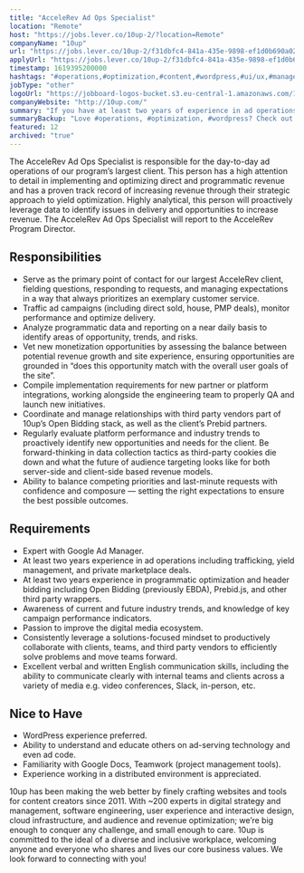 ```yaml
---
title: "AcceleRev Ad Ops Specialist"
location: "Remote"
host: "https://jobs.lever.co/10up-2/?location=Remote"
companyName: "10up"
url: "https://jobs.lever.co/10up-2/f31dbfc4-841a-435e-9898-ef1d0b690a02"
applyUrl: "https://jobs.lever.co/10up-2/f31dbfc4-841a-435e-9898-ef1d0b690a02/apply"
timestamp: 1619395200000
hashtags: "#operations,#optimization,#content,#wordpress,#ui/ux,#management,#analysis,#office,#monitoring,#English"
jobType: "other"
logoUrl: "https://jobboard-logos-bucket.s3.eu-central-1.amazonaws.com/10up"
companyWebsite: "http://10up.com/"
summary: "If you have at least two years of experience in ad operations including trafficking, yield management, and private marketplace deals, 10up is looking for someone with your knowledge."
summaryBackup: "Love #operations, #optimization, #wordpress? Check out this job post!"
featured: 12
archived: "true"
---
```


The AcceleRev Ad Ops Specialist is responsible for the day-to-day ad operations of our program’s largest client. This person has a high attention to detail in implementing and optimizing direct and programmatic revenue and has a proven track record of increasing revenue through their strategic approach to yield optimization. Highly analytical, this person will proactively leverage data to identify issues in delivery and opportunities to increase revenue. The AcceleRev Ad Ops Specialist will report to the AcceleRev Program Director.

## Responsibilities

*   Serve as the primary point of contact for our largest AcceleRev client, fielding questions, responding to requests, and managing expectations in a way that always prioritizes an exemplary customer service.
*   Traffic ad campaigns (including direct sold, house, PMP deals), monitor performance and optimize delivery. 
*   Analyze programmatic data and reporting on a near daily basis to identify areas of opportunity, trends, and risks.
*   Vet new monetization opportunities by assessing the balance between potential revenue growth and site experience, ensuring opportunities are grounded in “does this opportunity match with the overall user goals of the site”.
*   Compile implementation requirements for new partner or platform integrations, working alongside the engineering team to properly QA and launch new initiatives.
*   Coordinate and manage relationships with third party vendors part of 10up’s Open Bidding stack, as well as the client’s Prebid partners.
*   Regularly evaluate platform performance and industry trends to proactively identify new opportunities and needs for the client. Be forward-thinking in data collection tactics as third-party cookies die down and what the future of audience targeting looks like for both server-side and client-side based revenue models.
*   Ability to balance competing priorities and last-minute requests with confidence and composure — setting the right expectations to ensure the best possible outcomes. 

## Requirements

*   Expert with Google Ad Manager.
*   At least two years experience in ad operations including trafficking, yield management, and private marketplace deals.
*   At least two years experience in programmatic optimization and header bidding including Open Bidding (previously EBDA), Prebid.js, and other third party wrappers. 
*   Awareness of current and future industry trends, and knowledge of key campaign performance indicators.
*   Passion to improve the digital media ecosystem.
*   Consistently leverage a solutions-focused mindset to productively collaborate with clients, teams, and third party vendors to efficiently solve problems and move teams forward. 
*   Excellent verbal and written English communication skills, including the ability to communicate clearly with internal teams and clients across a variety of media e.g. video conferences, Slack, in-person, etc. 

## Nice to Have

*   WordPress experience preferred.
*   Ability to understand and educate others on ad-serving technology and even ad code.
*   Familiarity with Google Docs, Teamwork (project management tools). 
*   Experience working in a distributed environment is appreciated.

10up has been making the web better by finely crafting websites and tools for content creators since 2011. With ~200 experts in digital strategy and management, software engineering, user experience and interactive design, cloud infrastructure, and audience and revenue optimization; we’re big enough to conquer any challenge, and small enough to care. 10up is committed to the ideal of a diverse and inclusive workplace, welcoming anyone and everyone who shares and lives our core business values. We look forward to connecting with you!
